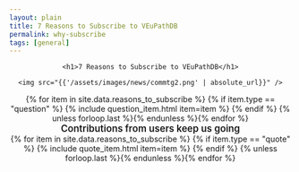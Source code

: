 ```yaml
---
layout: plain
title: 7 Reasons to Subscribe to VEuPathDB 
permalink: why-subscribe
tags: [general]
---
```

<style>
  div.static-content {

    div.centered {
      text-align: center;
      margin: 0 auto;
      max-width: 49rem;
    }

    img {
      border: 1px solid lightgrey;
      height: auto;
      max-width: 50%;
      margin-bottom: 2em;
    }

    div.question {
      font-weight: 600;
      font-size: 120%;        
    }

    blockquote {
      border-left: 4px solid #eaecf0;
      font-style: italic;
      margin: 1rem auto;
      max-width: 40rem;
      padding-left: 1.375rem;
    }

    blockquote cite {
      display: block;
      font-style: normal;
      font-family: var(--font-family-sans);
      font-size: .75rem;
      line-height: 1.75;
      margin-top: 1.25rem;
    }

  }
</style>

<div class="static-content">
  <div class="centered">

    <h1>7 Reasons to Subscribe to VEuPathDB</h1>

    <img src="{{'/assets/images/news/commtg2.png' | absolute_url}}" />


  <div id="questions">
    {% for item in site.data.reasons_to_subscribe %}
    {% if item.type == "question" %}
      {% include question_item.html item=item %}
    {% endif %}
    {% unless forloop.last %}{% endunless %}{% endfor %}
  </div>

  <div id="quotes">
    <div class="question">Contributions from users keep us going</div>
    {% for item in site.data.reasons_to_subscribe %}
    {% if item.type == "quote" %}
      {% include quote_item.html item=item %}
    {% endif %}
    {% unless forloop.last %}{% endunless %}{% endfor %}
  </div>



  </div>
</div>

